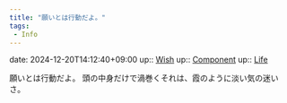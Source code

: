 ```yaml
---
title: "願いとは行動だよ。"
tags:
 - Info
---
```


date: 2024-12-20T14:12:40+09:00
up:: [Wish](Bar/Novel/Topics/Wish.md)
up:: [Component](Bar/Novel/Chaos/Component.md)
up:: [Life](Bar/Novel/Chaos/Life.md)

願いとは行動だよ。
頭の中身だけで渦巻くそれは、霞のように淡い気の迷いさ。
